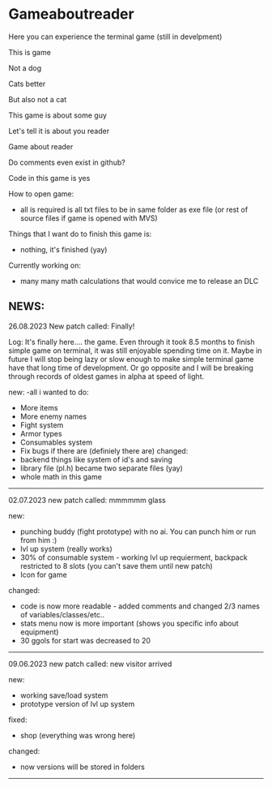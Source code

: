 # Gameaboutreader
Here you can experience the terminal game (still in develpment)

This is game

Not a dog

Cats better

But also not a cat

This game is about some guy

Let's tell it is about you reader

Game about reader

Do comments even exist in github?

Code in this game is yes

How to open game:
- all is required is all txt files to be in same folder as exe file (or rest of source files if game is opened with MVS)

Things that I want do to finish this game is:
- nothing, it's finished (yay)

Currently working on:
- many many math calculations that would convice me to release an DLC
  
NEWS:
---------------------------------------------
26.08.2023
New patch called:
Finally!

Log:
It's finally here.... the game. Even through it took 8.5 months to finish simple game on terminal, it was still enjoyable spending time on it. Maybe in future I will stop being lazy or slow enough to make simple terminal game have that long time of development. Or go opposite and I will be breaking through records of oldest games in alpha at speed of light.

new:
-all i wanted to do:
  - More items
  - More enemy names
  - Fight system
  - Armor types
  - Consumables system
  - Fix bugs if there are (definiely there are)
changed:
- backend things like system of id's and saving
- library file (pl.h) became two separate files (yay)
- whole math in this game
---------------------------------------------
02.07.2023
new patch called:
mmmmmm glass

new:
- punching buddy (fight prototype) with no ai. You can punch him or run from him :)
- lvl up system (really works)
- 30% of consumable system - working lvl up requierment, backpack restricted to 8 slots (you can't save them until new patch)
- Icon for game

changed:
- code is now more readable - added comments and changed 2/3 names of variables/classes/etc..
- stats menu now is more important (shows you specific info about equipment)
- 30 ggols for start was decreased to 20

---------------------------------------------
09.06.2023
new patch called:
new visitor arrived

new:
- working save/load system
- prototype version of lvl up system

fixed:
- shop (everything was wrong here)

changed:
- now versions will be stored in folders
---------------------------------------------
